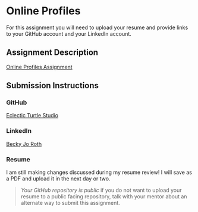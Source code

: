 # Online Profiles
For this assignment you will need to upload your resume and provide links to your GitHub account and your LinkedIn account.

## Assignment Description
[Online Profiles Assignment](https://education.launchcode.org/liftoff/modules/assignments/online-profiles)

## Submission Instructions
 
### GitHub
[Eclectic Turtle Studio](https://github.com/EclecticTurtleStudio)
 
### LinkedIn
[Becky Jo Roth](https://www.linkedin.com/in/beckyjoroth)

### Resume
I am still making changes discussed during my resume review! I will save as a PDF and upload it in the next day or two.

> *Your GitHub repository is public* if you do not want to upload your resume to a public facing repository, talk with your mentor about an alternate way to submit this assignment.
